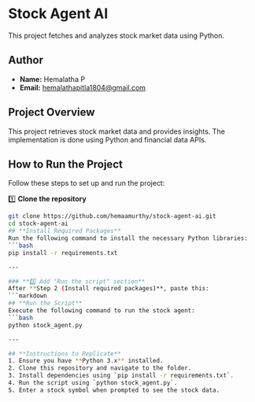 # **Stock Agent AI**  
This project fetches and analyzes stock market data using Python.

## **Author**  
- **Name:** Hemalatha P  
- **Email:** hemalathapitla1804@gmail.com  

## **Project Overview**  
This project retrieves stock market data and provides insights. The implementation is done using Python and financial data APIs.

## **How to Run the Project**  
Follow these steps to set up and run the project:

1️⃣ **Clone the repository**  
```bash
git clone https://github.com/hemaamurthy/stock-agent-ai.git
cd stock-agent-ai
## **Install Required Packages**  
Run the following command to install the necessary Python libraries:  
```bash
pip install -r requirements.txt

---

### **3️⃣ Add "Run the script" section**  
After **Step 2 (Install required packages)**, paste this:  
```markdown
## **Run the Script**  
Execute the following command to run the stock agent:  
```bash
python stock_agent.py

---

## **Instructions to Replicate**  
1. Ensure you have **Python 3.x** installed.  
2. Clone this repository and navigate to the folder.  
3. Install dependencies using `pip install -r requirements.txt`.  
4. Run the script using `python stock_agent.py`.  
5. Enter a stock symbol when prompted to see the stock data.  


